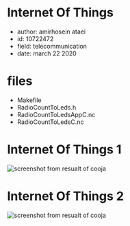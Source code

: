 # Internet Of Things

- author: amirhosein ataei
- id: 10722472
- field: telecommunication
- date: march 22 2020

# files

- Makefile
- RadioCountToLeds.h
- RadioCountToLedsAppC.nc
- RadioCountToLedsC.nc

# Internet Of Things 1
![screenshot from resualt of cooja](http://iotco.net/iothw1-1.jpg)

# Internet Of Things 2
![screenshot from resualt of cooja](http://iotco.net/iothw1-2.jpg)
